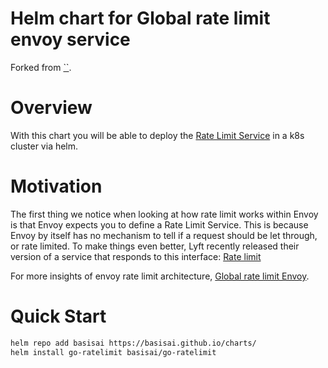# Helm chart for Global rate limit envoy service

Forked from [``](https://github.com/softonic/go-ratelimit-chart).

# Overview

With this chart you will be able to deploy the [Rate Limit Service](https://github.com/envoyproxy/ratelimit) in a k8s cluster via helm.

# Motivation

The first thing we notice when looking at how rate limit works within Envoy is that Envoy expects you to define a Rate Limit Service. This is because Envoy by itself has no mechanism to tell if a request should be let through, or rate limited. To make things even better, Lyft recently released their version of a service that responds to this interface: [Rate limit](https://github.com/lyft/ratelimit)

For more insights of envoy rate limit architecture, [Global rate limit Envoy](https://www.envoyproxy.io/docs/envoy/v1.13.0/intro/arch_overview/other_features/global_rate_limiting).

# Quick Start

```bash
helm repo add basisai https://basisai.github.io/charts/
helm install go-ratelimit basisai/go-ratelimit
```
